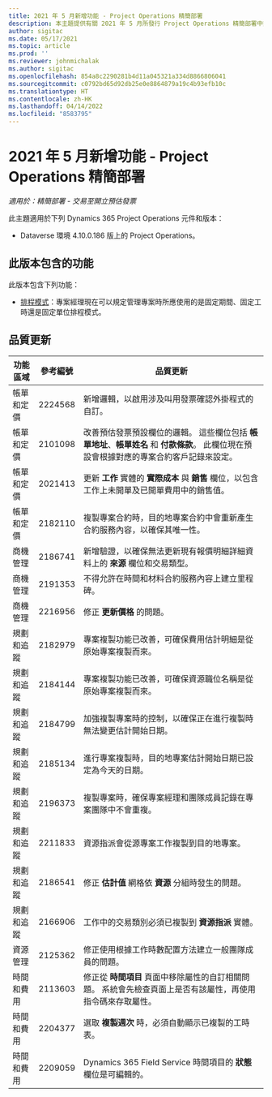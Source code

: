 ```yaml
---
title: 2021 年 5 月新增功能 - Project Operations 精簡部署
description: 本主題提供有關 2021 年 5 月所發行 Project Operations 精簡部署中提供之品質更新的資訊。
author: sigitac
ms.date: 05/17/2021
ms.topic: article
ms.prod: ''
ms.reviewer: johnmichalak
ms.author: sigitac
ms.openlocfilehash: 854a8c2290281b4d11a045321a334d8866806041
ms.sourcegitcommit: c0792bd65d92db25e0e8864879a19c4b93efb10c
ms.translationtype: HT
ms.contentlocale: zh-HK
ms.lasthandoff: 04/14/2022
ms.locfileid: "8583795"
---
```

# <a name="whats-new-may-2021---project-operations-lite-deployment"></a>2021 年 5 月新增功能 - Project Operations 精簡部署

_適用於：精簡部署 - 交易至開立預估發票_

此主題適用於下列 Dynamics 365 Project Operations 元件和版本：

   - Dataverse 環境 4.10.0.186 版上的 Project Operations。

## <a name="features-included-in-this-release"></a>此版本包含的功能

此版本包含下列功能：

- [排程模式](../../project-management/scheduling-modes.md)：專案經理現在可以規定管理專案時所應使用的是固定期間、固定工時還是固定單位排程模式。

## <a name="quality-updates"></a>品質更新

| **功能區域** | **參考編號** | **品質更新** |
| --- | --- | --- |
| 帳單和定價 | 2224568 | 新增邏輯，以啟用涉及叫用發票確認外掛程式的自訂。 |
| 帳單和定價 | 2101098 | 改善預估發票預設欄位的邏輯。 這些欄位包括 **帳單地址**、**帳單姓名** 和 **付款條款**。 此欄位現在預設會根據對應的專案合約客戶記錄來設定。 |
| 帳單和定價 | 2021413 | 更新 **工作** 實體的 **實際成本** 與 **銷售** 欄位，以包含工作上未開單及已開單費用中的銷售值。 |
| 帳單和定價 | 2182110 | 複製專案合約時，目的地專案合約中會重新產生合約服務內容，以確保其唯一性。 |
| 商機管理 | 2186741 | 新增驗證，以確保無法更新現有報價明細詳細資料上的 **來源** 欄位和交易類型。 |
| 商機管理 | 2191353 | 不得允許在時間和材料合約服務內容上建立里程碑。 |
| 商機管理 | 2216956 | 修正 **更新價格** 的問題。 |
| 規劃和追蹤 | 2182979 | 專案複製功能已改善，可確保費用估計明細是從原始專案複製而來。 |
| 規劃和追蹤 | 2184144 | 專案複製功能已改善，可確保資源職位名稱是從原始專案複製而來。 |
| 規劃和追蹤 | 2184799 | 加強複製專案時的控制，以確保正在進行複製時無法變更估計開始日期。 |
| 規劃和追蹤 | 2185134 | 進行專案複製時，目的地專案估計開始日期已設定為今天的日期。 |
| 規劃和追蹤 | 2196373 | 複製專案時，確保專案經理和團隊成員記錄在專案團隊中不會重複。 |
| 規劃和追蹤 | 2211833 | 資源指派會從源專案工作複製到目的地專案。 |
| 規劃和追蹤 | 2186541 | 修正 **估計值** 網格依 **資源** 分組時發生的問題。 |
| 規劃和追蹤 | 2166906 | 工作中的交易類別必須已複製到 **資源指派** 實體。 |
| 資源管理 | 2125362 | 修正使用根據工作時數配置方法建立一般團隊成員的問題。 |
| 時間和費用 | 2113603 | 修正從 **時間項目** 頁面中移除屬性的自訂相關問題。 系統會先檢查頁面上是否有該屬性，再使用指令碼來存取屬性。 |
| 時間和費用 | 2204377 | 選取 **複製週次** 時，必須自動顯示已複製的工時表。 |
| 時間和費用 | 2209059 | Dynamics 365 Field Service 時間項目的 **狀態** 欄位是可編輯的。 |
